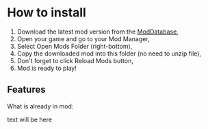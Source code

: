 <!-- HOW TO INSTALL -->
# How to install

1. Download the latest mod version from the [ModDatabase](https://mods.vintagestory.at/ceramos),
2. Open your game and go to your Mod Manager,
3. Select Open Mods Folder (right-bottom),
4. Copy the downloaded mod into this folder (no need to unzip file),
5. Don't forget to click Reload Mods button,
6. Mod is ready to play!

<!-- FEATURES -->
## Features

What is already in mod:

text will be here